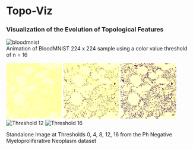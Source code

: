 # Topo-Viz
### Visualization of the Evolution of Topological Features
![bloodmnist](https://github.com/user-attachments/assets/540a411d-8fb2-445e-ba86-e7243754956b) 
<br /> Animation of BloodMNIST 224 x 224 sample using a color value threshold of n = 16
<p align="left">
  <img src="PhMN- et Images/PhMN-et_threshold_0.png" alt="Threshold 0" width="150" />
  <img src="PhMN- et Images/PhMN-et_threshold_4.png" alt="Threshold 4" width="150" />
  <img src="PhMN- et Images/PhMN-et_threshold_8.png" alt="Threshold 8" width="150" />
  <img src="PhMN- et Images/PhMN-et_threshold_12.png" alt="Threshold 12" width="150" />
  <img src="PhMN- et Images/PhMN-et_threshold_16.png" alt="Threshold 16" width="150" />
</p> 
Standalone Image at Thresholds 0, 4, 8, 12, 16 from the Ph Negative Myeloproliferative Neoplasm dataset


